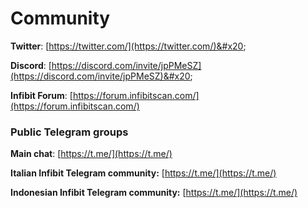 # Community

**Twitter**: [https://twitter.com/](https://twitter.com/)&#x20;

**Discord**: [https://discord.com/invite/jpPMeSZ](https://discord.com/invite/jpPMeSZ)&#x20;

**Infibit Forum**: [https://forum.infibitscan.com/](https://forum.infibitscan.com/)

### Public Telegram groups

**Main chat**: [https://t.me/](https://t.me/)

<!-- **Infibit announcements group**: [https://t.me/FuseAnnouncements](https://t.me/FuseAnnouncements) -->

<!-- **Infibit Cash group**: [https://t.me/fusecash](https://t.me/fusecash) -->

<!-- **medifaktSwap group**: [https://t.me/fuseswap](https://t.me/fuseswap) -->

<!-- **Infibit NFTs**: [https://t.me/fuseNFTs](https://t.me/fuseNFTs)&#x20; -->

**Italian Infibit Telegram community:** [https://t.me/](https://t.me/)

**Indonesian Infibit Telegram community:** [https://t.me/](https://t.me/)

